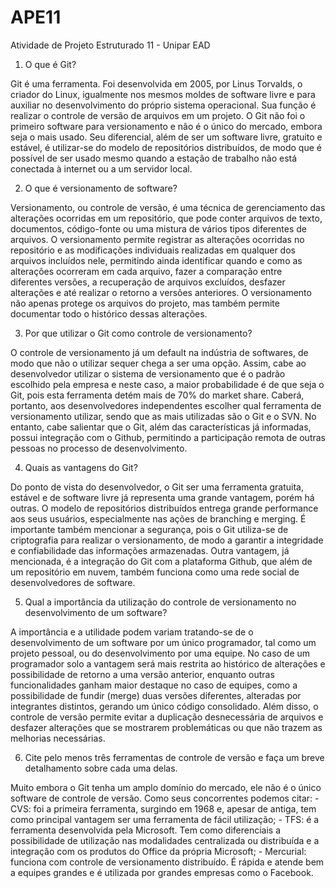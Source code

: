 # APE11
Atividade de Projeto Estruturado 11 - Unipar EAD


1. O que é Git?

Git é uma ferramenta. Foi desenvolvida em 2005, por Linus Torvalds, o criador do Linux, igualmente nos mesmos moldes de software livre e para auxiliar no desenvolvimento do próprio sistema operacional. Sua função é realizar o controle de versão de arquivos em um projeto. O Git não foi o primeiro software para versionamento e não é o único do mercado, embora seja o mais usado. Seu diferencial, além de ser um software livre, gratuito e estável, é utilizar-se do modelo de repositórios distribuídos, de modo que é possível de ser usado mesmo quando a estação de trabalho não está conectada à internet ou a um servidor local.

2. O que é versionamento de software?

Versionamento, ou controle de versão, é uma técnica de gerenciamento das alterações ocorridas em um repositório, que pode conter arquivos de texto, documentos, código-fonte ou uma mistura de vários tipos diferentes de arquivos. O versionamento permite registrar as alterações ocorridas no repositório e as modificações individuais realizadas em qualquer dos arquivos incluídos nele, permitindo ainda identificar quando e como as alterações ocorreram em cada arquivo, fazer a comparação entre diferentes versões, a recuperação de arquivos excluídos, desfazer alterações e até realizar o retorno a versões anteriores. O versionamento não apenas protege os arquivos do projeto, mas também permite documentar todo o histórico dessas alterações.

3. Por que utilizar o Git como controle de versionamento?

O controle de versionamento já um default na indústria de softwares, de modo que não o utilizar sequer chega a ser uma opção. Assim, cabe ao desenvolvedor utilizar o sistema de versionamento que é o padrão escolhido pela empresa e neste caso, a maior probabilidade é de que seja o Git, pois esta ferramenta detém mais de 70% do market share. Caberá, portanto, aos desenvolvedores independentes escolher qual ferramenta de versionamento utilizar, sendo que as mais utilizadas são o Git e o SVN. No entanto, cabe salientar que o Git, além das características já informadas, possui integração com o Github, permitindo a participação remota de outras pessoas no processo de desenvolvimento.

4. Quais as vantagens do Git?

Do ponto de vista do desenvolvedor, o Git ser uma ferramenta gratuita, estável e de software livre já representa uma grande vantagem, porém há outras. O modelo de repositórios distribuídos entrega grande performance aos seus usuários, especialmente nas ações de branching e merging. É importante também mencionar a segurança, pois o Git utiliza-se de criptografia para realizar o versionamento, de modo a garantir a integridade e confiabilidade das informações armazenadas. Outra vantagem, já mencionada, é a integração do Git com a plataforma Github, que além de um repositório em nuvem, também funciona como uma rede social de desenvolvedores de software.

5. Qual a importância da utilização do controle de versionamento no desenvolvimento de um software?

A importância e a utilidade podem variam tratando-se de o desenvolvimento de um software por um único programador, tal como um projeto pessoal, ou do desenvolvimento por uma equipe. No caso de um programador solo a vantagem será mais restrita ao histórico de alterações e possibilidade de retorno a uma versão anterior, enquanto outras funcionalidades ganham maior destaque no caso de equipes, como a possibilidade de fundir (merge) duas versões diferentes, alteradas por integrantes distintos, gerando um único código consolidado.  Além disso, o controle de versão permite evitar a duplicação desnecessária de arquivos e desfazer alterações que se mostrarem problemáticas ou que não trazem as melhorias necessárias.

6. Cite pelo menos três ferramentas de controle de versão e faça um breve detalhamento sobre cada uma delas.

Muito embora o Git tenha um amplo domínio do mercado, ele não é o único software de controle de versão. Como seus concorrentes podemos citar:
	- CVS: foi a primeira ferramenta, surgindo em 1968 e, apesar de antiga, tem como principal vantagem ser uma ferramenta de fácil utilização;
	- TFS: é a ferramenta desenvolvida pela Microsoft. Tem como diferenciais a possibilidade de utilização nas modalidades centralizada ou distribuída e a integração com os produtos do Office da própria Microsoft;
	- Mercurial: funciona com controle de versionamento distribuído. É rápida e atende bem a equipes grandes e é utilizada por grandes empresas como o Facebook. 
